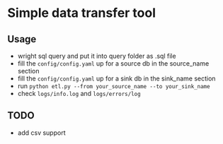# Simple data transfer tool

## Usage
* wright sql query and put it into query folder as .sql file
* fill the `config/config.yaml` up for a source db in the source_name section
* fill the `config/config.yaml` up for a sink db in the sink_name section
* run `python etl.py --from your_source_name --to your_sink_name`
* check `logs/info.log` and `logs/errors/log`

## TODO
* add csv support